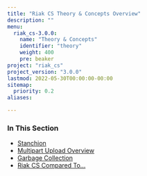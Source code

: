 ```yaml
---
title: "Riak CS Theory & Concepts Overview"
description: ""
menu:
  riak_cs-3.0.0:
    name: "Theory & Concepts"
    identifier: "theory"
    weight: 400
    pre: beaker
project: "riak_cs"
project_version: "3.0.0"
lastmod: 2022-05-30T00:00:00-00:00
sitemap:
  priority: 0.2
aliases:

---
```


### In This Section

- [Stanchion](./stanchion)
- [Multipart Upload Overview](../cookbooks/multipart-upload-overview/)
- [Garbage Collection](../cookbooks/garbage-collection)
- [Riak CS Compared To...](./comparisons)
